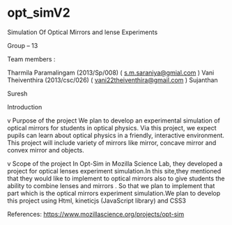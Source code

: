 # opt_simV2

Simulation  Of  Optical  Mirrors and lense Experiments

Group – 13

Team members : 

 Tharmila Paramalingam (2013/Sp/008)
( s.m.saraniya@gmial.com )
 Vani Theiventhira (2013/csc/026)
( vani22theiventhira@gmail.com )
 Sujanthan

Suresh 
 
      
       
Introduction

v  Purpose of the project
We plan to develop an experimental simulation of optical mirrors  for students in optical physics. Via this project, we expect pupils can learn about optical physics in a friendly, interactive environment.  This project will include   variety of mirrors like mirror, concave mirror  and convex mirror and objects.

 v   Scope of the project 
        In Opt-Sim in Mozilla Science Lab, they  developed a project for optical lenses experiment simulation.In this site,they mentioned that  they would like to implement to optical mirrors also to give students the ability to combine lenses and mirrors . So that we plan to implement that part which is the optical mirrors experiment simulation.We plan to develop this project using Html, kineticjs (JavaScript library) and CSS3


References:
                           https://www.mozillascience.org/projects/opt-sim
